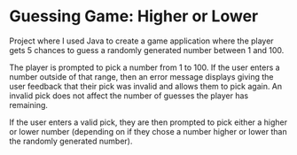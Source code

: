 # Guessing Game: Higher or Lower

Project where I used Java to create a game application where the player gets 5 chances to guess a randomly generated number between 1 and 100.

The player is prompted to pick a number from 1 to 100. If the user enters a number outside of that range, then an error message displays giving the user feedback that their pick was invalid and allows them to pick again. An invalid pick does not affect the number of guesses the player has remaining. 

If the user enters a valid pick, they are then prompted to pick either a higher or lower number (depending on if they chose a number higher or lower than the randomly generated number).
